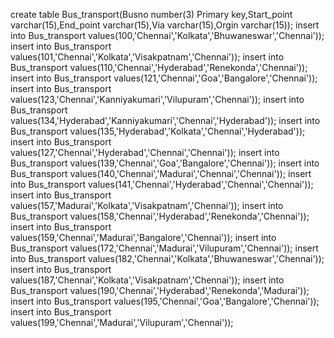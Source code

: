 create table Bus_transport(Busno number(3) Primary key,Start_point varchar(15),End_point varchar(15),Via varchar(15),Orgin varchar(15));
insert into Bus_transport values(100,'Chennai','Kolkata','Bhuwaneswar','Chennai'));
insert into Bus_transport values(101,'Chennai','Kolkata','Visakpatnam','Chennai'));
insert into Bus_transport values(110,'Chennai','Hyderabad','Renekonda','Chennai'));
insert into Bus_transport values(121,'Chennai','Goa','Bangalore','Chennai'));
insert into Bus_transport values(123,'Chennai','Kanniyakumari','Vilupuram','Chennai'));
insert into Bus_transport values(134,'Hyderabad','Kanniyakumari','Chennai','Hyderabad'));
insert into Bus_transport values(135,'Hyderabad','Kolkata','Chennai','Hyderabad'));
insert into Bus_transport values(127,'Chennai','Hyderabad','Chennai','Chennai'));
insert into Bus_transport values(139,'Chennai','Goa','Bangalore','Chennai'));
insert into Bus_transport values(140,'Chennai','Madurai','Chennai','Chennai'));
insert into Bus_transport values(141,'Chennai','Hyderabad','Chennai','Chennai'));
insert into Bus_transport values(157,'Madurai','Kolkata','Visakpatnam','Chennai'));
insert into Bus_transport values(158,'Chennai','Hyderabad','Renekonda','Chennai'));
insert into Bus_transport values(159,'Chennai','Madurai','Bangalore','Chennai'));
insert into Bus_transport values(172,'Chennai','Madurai','Vilupuram','Chennai'));
insert into Bus_transport values(182,'Chennai','Kolkata','Bhuwaneswar','Chennai'));
insert into Bus_transport values(187,'Chennai','Kolkata','Visakpatnam','Chennai'));
insert into Bus_transport values(190,'Chennai','Hyderabad','Renekonda','Madurai'));
insert into Bus_transport values(195,'Chennai','Goa','Bangalore','Chennai'));
insert into Bus_transport values(199,'Chennai','Madurai','Vilupuram','Chennai'));
